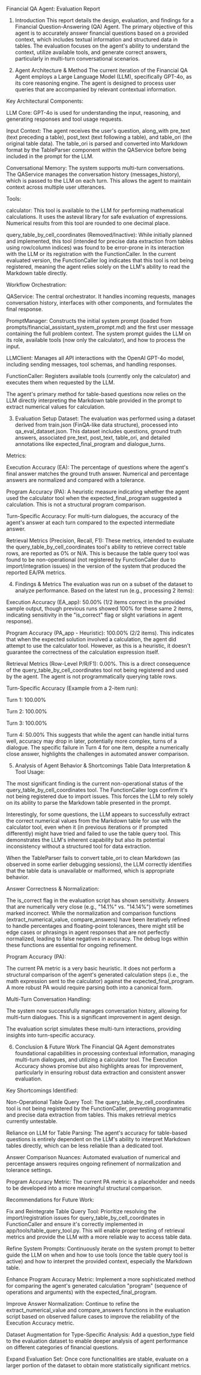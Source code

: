 Financial QA Agent: Evaluation Report
1. Introduction
This report details the design, evaluation, and findings for a Financial Question-Answering (QA) Agent. The primary objective of this agent is to accurately answer financial questions based on a provided context, which includes textual information and structured data in tables. The evaluation focuses on the agent's ability to understand the context, utilize available tools, and generate correct answers, particularly in multi-turn conversational scenarios.

2. Agent Architecture & Method
The current iteration of the Financial QA Agent employs a Large Language Model (LLM), specifically GPT-4o, as its core reasoning engine. The agent is designed to process user queries that are accompanied by relevant contextual information.

Key Architectural Components:

LLM Core: GPT-4o is used for understanding the input, reasoning, and generating responses and tool usage requests.

Input Context: The agent receives the user's question, along_with pre_text (text preceding a table), post_text (text following a table), and table_ori (the original table data). The table_ori is parsed and converted into Markdown format by the TableParser component within the QAService before being included in the prompt for the LLM.

Conversational Memory: The system supports multi-turn conversations. The QAService manages the conversation history (messages_history), which is passed to the LLM on each turn. This allows the agent to maintain context across multiple user utterances.

Tools:

calculator: This tool is available to the LLM for performing mathematical calculations. It uses the asteval library for safe evaluation of expressions. Numerical results from this tool are rounded to one decimal place.

query_table_by_cell_coordinates (Removed/Inactive): While initially planned and implemented, this tool (intended for precise data extraction from tables using row/column indices) was found to be error-prone in its interaction with the LLM or its registration with the FunctionCaller. In the current evaluated version, the FunctionCaller log indicates that this tool is not being registered, meaning the agent relies solely on the LLM's ability to read the Markdown table directly.

Workflow Orchestration:

QAService: The central orchestrator. It handles incoming requests, manages conversation history, interfaces with other components, and formulates the final response.

PromptManager: Constructs the initial system prompt (loaded from prompts/financial_assistant_system_prompt.md) and the first user message containing the full problem context. The system prompt guides the LLM on its role, available tools (now only the calculator), and how to process the input.

LLMClient: Manages all API interactions with the OpenAI GPT-4o model, including sending messages, tool schemas, and handling responses.

FunctionCaller: Registers available tools (currently only the calculator) and executes them when requested by the LLM.

The agent's primary method for table-based questions now relies on the LLM directly interpreting the Markdown table provided in the prompt to extract numerical values for calculation.

3. Evaluation Setup
Dataset: The evaluation was performed using a dataset derived from train.json (FinQA-like data structure), processed into qa_eval_dataset.json. This dataset includes questions, ground truth answers, associated pre_text, post_text, table_ori, and detailed annotations like expected_final_program and dialogue_turns.

Metrics:

Execution Accuracy (EA): The percentage of questions where the agent's final answer matches the ground truth answer. Numerical and percentage answers are normalized and compared with a tolerance.

Program Accuracy (PA): A heuristic measure indicating whether the agent used the calculator tool when the expected_final_program suggested a calculation. This is not a structural program comparison.

Turn-Specific Accuracy: For multi-turn dialogues, the accuracy of the agent's answer at each turn compared to the expected intermediate answer.

Retrieval Metrics (Precision, Recall, F1): These metrics, intended to evaluate the query_table_by_cell_coordinates tool's ability to retrieve correct table rows, are reported as 0% or N/A. This is because the table query tool was found to be non-operational (not registered by FunctionCaller due to import/integration issues) in the version of the system that produced the reported EA/PA metrics.

4. Findings & Metrics
The evaluation was run on a subset of the dataset to analyze performance. Based on the latest run (e.g., processing 2 items):

Execution Accuracy (EA_app): 50.00% (1/2 items correct in the provided sample output, though previous runs showed 100% for these same 2 items, indicating sensitivity in the "is_correct" flag or slight variations in agent response).

Program Accuracy (PA_app - Heuristic): 100.00% (2/2 items). This indicates that when the expected solution involved a calculation, the agent did attempt to use the calculator tool. However, as this is a heuristic, it doesn't guarantee the correctness of the calculation expression itself.

Retrieval Metrics (Row-Level P/R/F1): 0.00%. This is a direct consequence of the query_table_by_cell_coordinates tool not being registered and used by the agent. The agent is not programmatically querying table rows.

Turn-Specific Accuracy (Example from a 2-item run):

Turn 1: 100.00%

Turn 2: 100.00%

Turn 3: 100.00%

Turn 4: 50.00%
This suggests that while the agent can handle initial turns well, accuracy may drop in later, potentially more complex, turns of a dialogue. The specific failure in Turn 4 for one item, despite a numerically close answer, highlights the challenges in automated answer comparison.

5. Analysis of Agent Behavior & Shortcomings
Table Data Interpretation & Tool Usage:

The most significant finding is the current non-operational status of the query_table_by_cell_coordinates tool. The FunctionCaller logs confirm it's not being registered due to import issues. This forces the LLM to rely solely on its ability to parse the Markdown table presented in the prompt.

Interestingly, for some questions, the LLM appears to successfully extract the correct numerical values from the Markdown table for use with the calculator tool, even when it (in previous iterations or if prompted differently) might have tried and failed to use the table query tool. This demonstrates the LLM's inherent capability but also its potential inconsistency without a structured tool for data extraction.

When the TableParser fails to convert table_ori to clean Markdown (as observed in some earlier debugging sessions), the LLM correctly identifies that the table data is unavailable or malformed, which is appropriate behavior.

Answer Correctness & Normalization:

The is_correct flag in the evaluation script has shown sensitivity. Answers that are numerically very close (e.g., "14.1%" vs. "14.14%") were sometimes marked incorrect. While the normalization and comparison functions (extract_numerical_value, compare_answers) have been iteratively refined to handle percentages and floating-point tolerances, there might still be edge cases or phrasings in agent responses that are not perfectly normalized, leading to false negatives in accuracy. The debug logs within these functions are essential for ongoing refinement.

Program Accuracy (PA):

The current PA metric is a very basic heuristic. It does not perform a structural comparison of the agent's generated calculation steps (i.e., the math expression sent to the calculator) against the expected_final_program. A more robust PA would require parsing both into a canonical form.

Multi-Turn Conversation Handling:

The system now successfully manages conversation history, allowing for multi-turn dialogues. This is a significant improvement in agent design.

The evaluation script simulates these multi-turn interactions, providing insights into turn-specific accuracy.

6. Conclusion & Future Work
The Financial QA Agent demonstrates foundational capabilities in processing contextual information, managing multi-turn dialogues, and utilizing a calculator tool. The Execution Accuracy shows promise but also highlights areas for improvement, particularly in ensuring robust data extraction and consistent answer evaluation.

Key Shortcomings Identified:

Non-Operational Table Query Tool: The query_table_by_cell_coordinates tool is not being registered by the FunctionCaller, preventing programmatic and precise data extraction from tables. This makes retrieval metrics currently untestable.

Reliance on LLM for Table Parsing: The agent's accuracy for table-based questions is entirely dependent on the LLM's ability to interpret Markdown tables directly, which can be less reliable than a dedicated tool.

Answer Comparison Nuances: Automated evaluation of numerical and percentage answers requires ongoing refinement of normalization and tolerance settings.

Program Accuracy Metric: The current PA metric is a placeholder and needs to be developed into a more meaningful structural comparison.

Recommendations for Future Work:

Fix and Reintegrate Table Query Tool: Prioritize resolving the import/registration issues for query_table_by_cell_coordinates in FunctionCaller and ensure it's correctly implemented in app/tools/table_query_tool.py. This will enable proper testing of retrieval metrics and provide the LLM with a more reliable way to access table data.

Refine System Prompts: Continuously iterate on the system prompt to better guide the LLM on when and how to use tools (once the table query tool is active) and how to interpret the provided context, especially the Markdown table.

Enhance Program Accuracy Metric: Implement a more sophisticated method for comparing the agent's generated calculation "program" (sequence of operations and arguments) with the expected_final_program.

Improve Answer Normalization: Continue to refine the extract_numerical_value and compare_answers functions in the evaluation script based on observed failure cases to improve the reliability of the Execution Accuracy metric.

Dataset Augmentation for Type-Specific Analysis: Add a question_type field to the evaluation dataset to enable deeper analysis of agent performance on different categories of financial questions.

Expand Evaluation Set: Once core functionalities are stable, evaluate on a larger portion of the dataset to obtain more statistically significant metrics.